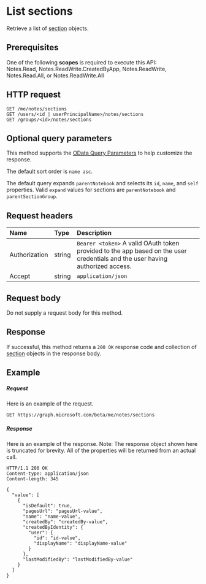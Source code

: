 # List sections

Retrieve a list of [section](../resources/section.md) objects.
## Prerequisites
One of the following **scopes** is required to execute this API:  
Notes.Read, Notes.ReadWrite.CreatedByApp, Notes.ReadWrite, Notes.Read.All, or Notes.ReadWrite.All
## HTTP request
<!-- { "blockType": "ignored" } -->
```http
GET /me/notes/sections
GET /users/<id | userPrincipalName>/notes/sections
GET /groups/<id>/notes/sections
```
## Optional query parameters
This method supports the [OData Query Parameters](http://graph.microsoft.io/docs/overview/query_parameters) to help customize the response.

The default sort order is `name asc`.

The default query expands `parentNotebook` and selects its `id`, `name`, and `self` properties. Valid `expand` values for sections are `parentNotebook` and `parentSectionGroup`.

## Request headers
| Name       | Type | Description|
|:-----------|:------|:----------|
| Authorization  | string  | `Bearer <token>` A valid OAuth token provided to the app based on the user credentials and the user having authorized access. |
| Accept | string | `application/json` |  

## Request body
Do not supply a request body for this method.
## Response
If successful, this method returns a `200 OK` response code and collection of [section](../resources/section.md) objects in the response body.
## Example
##### Request
Here is an example of the request.
<!-- {
  "blockType": "request",
  "name": "get_sections"
}-->
```http
GET https://graph.microsoft.com/beta/me/notes/sections
```
##### Response
Here is an example of the response. Note: The response object shown here is truncated for brevity. All of the properties will be returned from an actual call.
<!-- {
  "blockType": "response",
  "truncated": true,
  "@odata.type": "microsoft.graph.section",
  "isCollection": true
} -->
```http
HTTP/1.1 200 OK
Content-type: application/json
Content-length: 345

{
  "value": [
    {
      "isDefault": true,
      "pagesUrl": "pagesUrl-value",
      "name": "name-value",
      "createdBy": "createdBy-value",
      "createdByIdentity": {
        "user": {
          "id": "id-value",
          "displayName": "displayName-value"
        }
      },
      "lastModifiedBy": "lastModifiedBy-value"
    }
  ]
}
```

<!-- uuid: 8fcb5dbc-d5aa-4681-8e31-b001d5168d79
2015-10-25 14:57:30 UTC -->
<!-- {
  "type": "#page.annotation",
  "description": "List sections",
  "keywords": "",
  "section": "documentation",
  "tocPath": ""
}-->